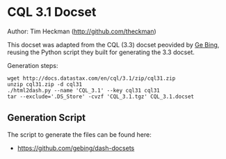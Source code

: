 CQL 3.1 Docset
=======================

Author: Tim Heckman (http://github.com/theckman)

This docset was adapted from the CQL (3.3) docset peovided by [Ge
Bing](http://github.com/gebing), reusing the Python script they built for
generating the 3.3 docset.

Generation steps:

```
wget http://docs.datastax.com/en/cql/3.1/zip/cql31.zip
unzip cql31.zip -d cql31
./html2dash.py --name 'CQL_3.1' --key cql31 cql31
tar --exclude='.DS_Store' -cvzf 'CQL_3.1.tgz' CQL_3.1.docset
```

## Generation Script

The script to generate the files can be found here:

- https://github.com/gebing/dash-docsets
